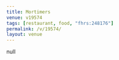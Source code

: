 ```yaml
---
title: Mortimers
venue: v19574
tags: [restaurant, food, "fhrs:248176"]
permalink: /v/19574/
layout: venue
---
```

null